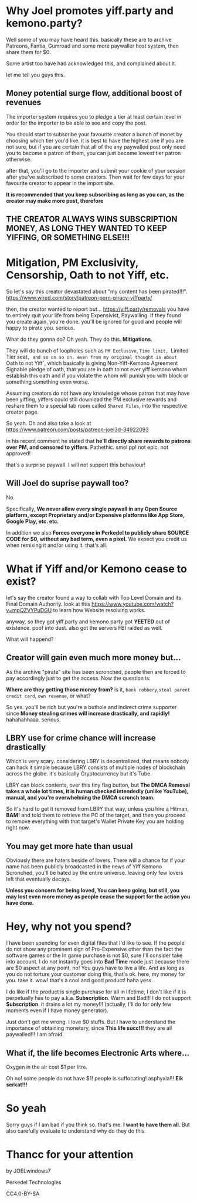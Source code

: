 # Why Joel promotes yiff.party and kemono.party?
Well some of you may have heard this. basically these are to archive Patreons, Fantia, Gumroad and some more paywaller host system, then share them for $0.

Some artist too have had acknowledged this, and complained about it.

let me tell you guys this.

## Money potential surge flow, additional boost of revenues
The importer system requires you to pledge a tier at least certain level in order for the importer to be able to see and copy the post.

You should start to subscribe your favourite creator a bunch of monet by choosing which tier you'd like. it is best to have the highest one if you are not sure, but if you are certain that all of the any paywalled post only need you to become a patron of them, you can just become lowest tier patron otherwise.

after that, you'll go to the importer and submit your cookie of your session after you've subscribed to some creators. Then wait for few days for your favourite creator to appear in the import site.

**It is recommended that you keep subscribing as long as you can, as the creator may make more post, therefore**

## THE CREATOR ALWAYS WINS SUBSCRIPTION MONEY, AS LONG THEY WANTED TO KEEP YIFFING, OR SOMETHING ELSE!!!

# Mitigation, PM Exclusivity, Censorship, Oath to not Yiff, etc.

So let's say this creator devastated about "my content has been pirated!!!". https://www.wired.com/story/patreon-porn-piracy-yiffparty/

then, the creator wanted to report but... https://yiff.party/removals you have to entirely quit your life from being Expensivist, Paywalling. If they found you create again, you're done. you'll be ignored for good and people will happy to pirate you. serious.

What do they gonna do? Oh yeah. They do this. **Mitigations**.

They will do bunch of loopholes such as `PM Exclusive`, `Time limit, `Limited Tier seat`, and so on so on. even from my original thought is about `Oath to not Yiff`, which basically is giving Non-Yiff-Kemono Agreement Signable pledge of oath, that you are in oath to not ever yiff kemono whom establish this oath and if you violate the whom will punish you with block or something something even worse.

Assuming creators do not have any knowledge whose patron that may have been yiffing, yiffers could still download the PM exclusive rewards and reshare them to a special tab room called `Shared Files`, into the respective creator page.

So yeah. Oh and also take a look at 
https://www.patreon.com/posts/patreon-joel3d-34922093 

in his recent comment he stated that **he'll directly share rewards to patrons over PM, and censored to yiffers**. Pathethic. smol pp! not epic. not approved!

that's a surprise paywall. I will not support this behaviour!

## Will Joel do suprise paywall too?
No. 

Specifically, **We never allow every single paywall in any Open Source platform, except Proprietary and/or Expensive platforms like App Store, Google Play, etc. etc.**

In addition we also **Forces everyone in Perkedel to publicly share SOURCE CODE for $0, without any bad term, even a pixel.** We expect you credit us when remixing it and/or using it. that's all.

# What if Yiff and/or Kemono cease to exist?
let's say the creator found a way to collab with Top Level Domain and its Final Domain Authority. look at this https://www.youtube.com/watch?v=mpQZVYPuDGU to learn how Website resolving works.

anyway, so they got yiff.party and kemono.party got **YEETED** out of existence. poof into dust. also got the servers FBI raided as well.

What will happend?

## Creator will gain even much more money but...

As the archive "pirate" site has been scronched, people then are forced to pay accordingly just to get the access. Now the question is:

**Where are they getting those money from?** is it, `bank robbery`,`steal parent credit card`, `own revenue`, or what?

So yes. you'll be rich but you're a buthole and indirect crime supporter since **Money stealing crimes will increase drastically, and rapidly!** hahahahhaaa. serious.

## LBRY use for crime chance will increase drastically
Which is very scary. considering LBRY is decentralized, that means nobody can hack it simple because LBRY consists of multiple nodes of blockchain across the globe. it's basically Cryptocurrency but it's Tube.

LBRY can block contents, over this tiny flag button, but **The DMCA Removal takes a whole lot times, it is human checked intendedly (unlike YouTube), manual, and you're overwhelming the DMCA scronch team.**

So it's hard to get it removed from LBRY that way, unless you hire a Hitman, **BAM!** and told them to retrieve the PC of the target, and then you proceed to remove everything with that target's Wallet Private Key you are holding right now.

## You may get more hate than usual
Obviously there are haters beside of lovers. There will a chance for if your name has been publicly broadcasted in the news of Yiff Kemono Scronched, you'll be hated by the entire universe. leaving only few lovers left that eventually decays.

**Unless you concern for being loved, You can keep going, but still, you may lost even more money as people cease the support for the action you have done.**

# Hey, why not you spend?
I have been spending for even digital files that I'd like to see. If the people do not show any prominent sign of Pro-Expensive other than the fact the software games or the In game purchase is not $0, sure I'll consider take into account. I do not instantly goes into **Bad Time** mode just because there are $0 aspect at any point, no! You guys have to live a life. And as long as you do not torture your customer doing this, that's ok. here, my money for you. take it. wow! that's a cool and good product! haha yess.

I do like if the product is single purchase for all in lifetime, I don't like if it is perpetually has to pay a.k.a. **Subscription**. Warm and Bad!!! I do not support **Subscription**. it drains a lot my money!!! (actually, I'll do for only few moments even if I have money generator).

Just don't get me wrong. I love $0 stuffs. But I have to understand the importance of obtaining monetary, since **This life succ!!!** they are all paywalled!!! I am afraid.

## What if, the life becomes Electronic Arts where...

Oxygen in the air cost $1 per litre.

Oh no! some people do not have $1! people is suffocating! asphyxia!!! **Eik serkat!!!**

# So yeah
Sorry guys if I am bad if you think so. that's me. **I want to have them all**. But also carefully evaluate to understand why do they do this.

# Thancc for your attention
by JOELwindows7

Perkedel Technologies

CC4.0-BY-SA